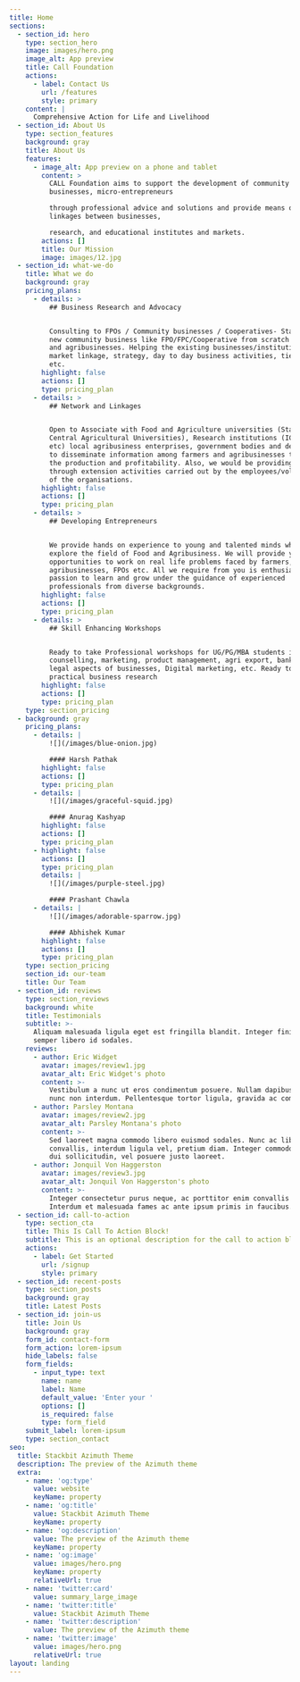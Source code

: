 ```yaml
---
title: Home
sections:
  - section_id: hero
    type: section_hero
    image: images/hero.png
    image_alt: App preview
    title: Call Foundation
    actions:
      - label: Contact Us
        url: /features
        style: primary
    content: |
      Comprehensive Action for Life and Livelihood
  - section_id: About Us
    type: section_features
    background: gray
    title: About Us
    features:
      - image_alt: App preview on a phone and tablet
        content: >
          CALL Foundation aims to support the development of community
          businesses, micro-entrepreneurs

          through professional advice and solutions and provide means of
          linkages between businesses,

          research, and educational institutes and markets.
        actions: []
        title: Our Mission
        image: images/12.jpg
  - section_id: what-we-do
    title: What we do
    background: gray
    pricing_plans:
      - details: >
          ## Business Research and Advocacy


          Consulting to FPOs / Community businesses / Cooperatives- Starting a
          new community business like FPO/FPC/Cooperative from scratch in rural
          and agribusinesses. Helping the existing businesses/institutions in
          market linkage, strategy, day to day business activities, tie-ups,
          etc.
        highlight: false
        actions: []
        type: pricing_plan
      - details: >
          ## Network and Linkages


          Open to Associate with Food and Agriculture universities (State and
          Central Agricultural Universities), Research institutions (ICAR,CGIAR,
          etc) local agribusiness enterprises, government bodies and departments
          to disseminate information among farmers and agribusinesses to raise
          the production and profitability. Also, we would be providing support
          through extension activities carried out by the employees/volunteers
          of the organisations.
        highlight: false
        actions: []
        type: pricing_plan
      - details: >
          ## Developing Entrepreneurs


          We provide hands on experience to young and talented minds who want to
          explore the field of Food and Agribusiness. We will provide you with
          opportunities to work on real life problems faced by farmers,
          agribusinesses, FPOs etc. All we require from you is enthusiasm and
          passion to learn and grow under the guidance of experienced
          professionals from diverse backgrounds.
        highlight: false
        actions: []
        type: pricing_plan
      - details: >
          ## Skill Enhancing Workshops


          Ready to take Professional workshops for UG/PG/MBA students in career
          counselling, marketing, product management, agri export, banking,
          legal aspects of businesses, Digital marketing, etc. Ready to do
          practical business research
        highlight: false
        actions: []
        type: pricing_plan
    type: section_pricing
  - background: gray
    pricing_plans:
      - details: |
          ![](/images/blue-onion.jpg)

          #### Harsh Pathak
        highlight: false
        actions: []
        type: pricing_plan
      - details: |
          ![](/images/graceful-squid.jpg)

          #### Anurag Kashyap
        highlight: false
        actions: []
        type: pricing_plan
      - highlight: false
        actions: []
        type: pricing_plan
        details: |
          ![](/images/purple-steel.jpg)

          #### Prashant Chawla
      - details: |
          ![](/images/adorable-sparrow.jpg)

          #### Abhishek Kumar
        highlight: false
        actions: []
        type: pricing_plan
    type: section_pricing
    section_id: our-team
    title: Our Team
  - section_id: reviews
    type: section_reviews
    background: white
    title: Testimonials
    subtitle: >-
      Aliquam malesuada ligula eget est fringilla blandit. Integer finibus
      semper libero id sodales.
    reviews:
      - author: Eric Widget
        avatar: images/review1.jpg
        avatar_alt: Eric Widget's photo
        content: >-
          Vestibulum a nunc ut eros condimentum posuere. Nullam dapibus quis
          nunc non interdum. Pellentesque tortor ligula, gravida ac commodo eu.
      - author: Parsley Montana
        avatar: images/review2.jpg
        avatar_alt: Parsley Montana's photo
        content: >-
          Sed laoreet magna commodo libero euismod sodales. Nunc ac libero
          convallis, interdum ligula vel, pretium diam. Integer commodo sem at
          dui sollicitudin, vel posuere justo laoreet.
      - author: Jonquil Von Haggerston
        avatar: images/review3.jpg
        avatar_alt: Jonquil Von Haggerston's photo
        content: >-
          Integer consectetur purus neque, ac porttitor enim convallis vitae.
          Interdum et malesuada fames ac ante ipsum primis in faucibus.
  - section_id: call-to-action
    type: section_cta
    title: This Is Call To Action Block!
    subtitle: This is an optional description for the call to action block.
    actions:
      - label: Get Started
        url: /signup
        style: primary
  - section_id: recent-posts
    type: section_posts
    background: gray
    title: Latest Posts
  - section_id: join-us
    title: Join Us
    background: gray
    form_id: contact-form
    form_action: lorem-ipsum
    hide_labels: false
    form_fields:
      - input_type: text
        name: name
        label: Name
        default_value: 'Enter your '
        options: []
        is_required: false
        type: form_field
    submit_label: lorem-ipsum
    type: section_contact
seo:
  title: Stackbit Azimuth Theme
  description: The preview of the Azimuth theme
  extra:
    - name: 'og:type'
      value: website
      keyName: property
    - name: 'og:title'
      value: Stackbit Azimuth Theme
      keyName: property
    - name: 'og:description'
      value: The preview of the Azimuth theme
      keyName: property
    - name: 'og:image'
      value: images/hero.png
      keyName: property
      relativeUrl: true
    - name: 'twitter:card'
      value: summary_large_image
    - name: 'twitter:title'
      value: Stackbit Azimuth Theme
    - name: 'twitter:description'
      value: The preview of the Azimuth theme
    - name: 'twitter:image'
      value: images/hero.png
      relativeUrl: true
layout: landing
---
```

